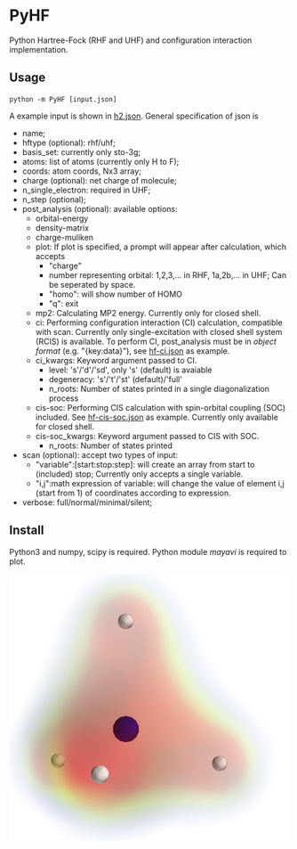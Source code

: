 # PyHF

Python Hartree-Fock (RHF and UHF) and configuration interaction implementation.

## Usage

    python -m PyHF [input.json]

A example input is shown in [h2.json](example/h2.json). General specification of json is

- name;
- hftype (optional): rhf/uhf;
- basis_set: currently only sto-3g;
- atoms: list of atoms (currently only H to F);
- coords: atom coords, Nx3 array;
- charge (optional): net charge of molecule;
- n_single_electron: required in UHF;
- n_step (optional);
- post_analysis (optional): available options:
    - orbital-energy
    - density-matrix
    - charge-muliken
    - plot: If plot is specified, a prompt will appear after calculation, which accepts
        * "charge"
        * number representing orbital: 1,2,3,... in RHF, 1a,2b,... in UHF; Can be seperated by space.
        * "homo": will show number of HOMO
        * "q": exit
    - mp2: Calculating MP2 energy. Currently only for closed shell.
    - ci: Performing configuration interaction (CI) calculation, compatible with scan. Currently only single-excitation with closed shell system (RCIS) is available. To perform CI, post_analysis must be in _object format_ (e.g. "{key:data}"), see [hf-ci.json](example/hf-ci.json) as example.
    - ci_kwargs: Keyword argument passed to CI.
        * level: 's'/'d'/'sd', only 's' (default) is avaiable
        * degeneracy: 's'/'t'/'st' (default)/'full'
        * n_roots: Number of states printed in a single diagonalization process
    - cis-soc: Performing CIS calculation with spin-orbital coupling (SOC) included. See [hf-cis-soc.json](example/hf-cis-soc.json) as example. Currently only available for closed shell.
    - cis-soc_kwargs: Keyword argument passed to CIS with SOC.
        * n_roots: Number of states printed
- scan (optional): accept two types of input:
    - "variable":\[start:stop:step]: will create an array from start to (included) stop; Currently only accepts a single variable.
    - "i,j":math expression of variable: will change the value of element i,j (start from 1) of coordinates according to expression.
- verbose: full/normal/minimal/silent;

## Install

Python3 and numpy, scipy is required. Python module _mayavi_ is required to plot.

![](ch4.jpg)